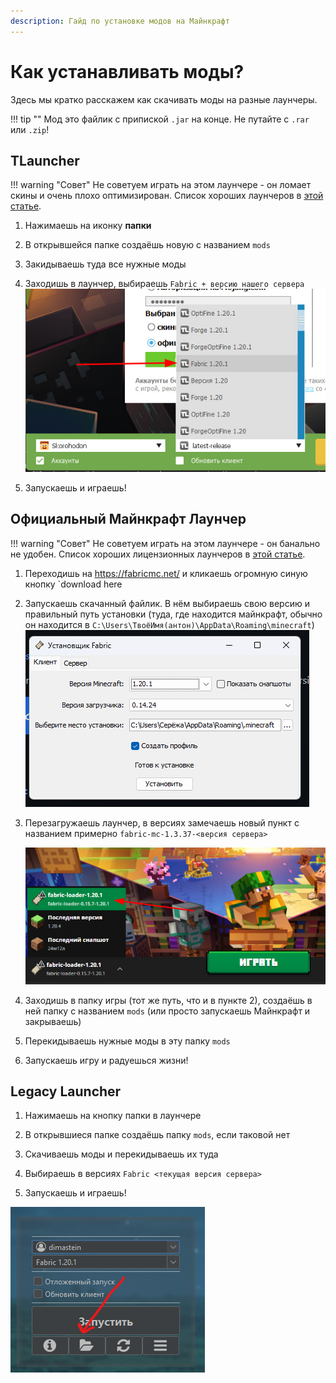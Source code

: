 ```yaml
---
description: Гайд по установке модов на Майнкрафт
---
```


# Как устанавливать моды?

Здесь мы кратко расскажем как скачивать моды на разные лаунчеры.

!!! tip ""
    Мод это файлик с припиской `.jar` на конце. Не путайте с `.rar` или `.zip`!

## **TLauncher**

!!! warning "Совет"
    Не советуем играть на этом лаунчере - он ломает скины и очень плохо оптимизирован. Список хороших лаунчеров в [этой статье](launcher).

1. Нажимаешь на иконку **папки**

2. В открывшейся папке создаёшь новую с названием `mods`

3. Закидываешь туда все нужные моды

4. Заходишь в лаунчер, выбираешь `Fabric + версию нашего сервера` ![version](../../assets/guides/mods/tlauncher_version.jpg)

5. Запускаешь и играешь!

## **Официальный Майнкрафт Лаунчер**

!!! warning "Совет"
    Не советуем играть на этом лаунчере - он банально не удобен. Список хороших лицензионных лаунчеров в [этой статье](../other/launcher.md#если-у-тебя---лицензия).

1. Переходишь на <https://fabricmc.net/> и кликаешь огромную синую кнопку `download here

2. Запускаешь скачанный файлик. В нём выбираешь свою версию и правильный путь установки (туда, где находится майнкрафт, обычно он находится в `C:\Users\ТвоёИмя(антон)\AppData\Roaming\minecraft`) ![fabric](../../assets/guides/mods/fabric_installer.png)

3. Перезагружаешь лаунчер, в версиях замечаешь новый пункт с названием примерно `fabric-mc-1.3.37-<версия сервера>`

    ![of_ver](../../assets/guides/mods/of_launcher_version.jpg)

4. Заходишь в папку игры (тот же путь, что и в пункте 2), создаёшь в ней папку с названием `mods` (или просто запускаешь Майнкрафт и закрываешь)

5. Перекидываешь нужные моды в эту папку `mods`

6. Запускаешь игру и радуешься жизни!

## **Legacy Launcher**

1. Нажимаешь на кнопку папки в лаунчере

2. В открывшиеся папке создаёшь папку `mods`, если таковой нет

3. Скачиваешь моды и перекидываешь их туда 

4. Выбираешь в версиях `Fabric <текущая версия сервера>`

5. Запускаешь и играешь!

![legacy](../../assets/guides/mods/legacy_launcher.png)



